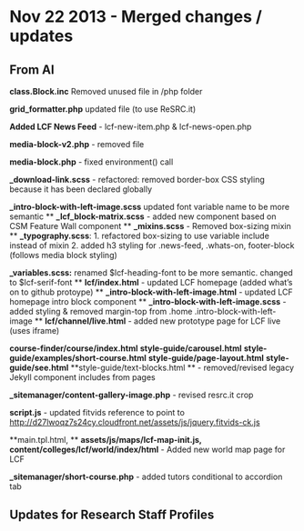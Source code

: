 Nov 22 2013 - Merged changes / updates 
====

From Al
------------

**class.Block.inc** Removed unused file in /php folder


**grid_formatter.php** updated  file (to use ReSRC.it)


**Added LCF News Feed** - lcf-new-item.php & lcf-news-open.php


**media-block-v2.php** - removed file

**media-block.php** - fixed environment() call


**_download-link.scss** - refactored: removed border-box CSS styling because it has been declared globally

**_intro-block-with-left-image.scss** updated font variable name to be more semantic
**
**_lcf_block-matrix.scss**   - added new component based on CSM Feature Wall component
**
**_mixins.scss** - Removed box-sizing mixin 
**
**_typography.scss**: 1. refactored box-sizing to use variable include instead of mixin
			2. added h3 styling for .news-feed, .whats-on, footer-block (follows media block styling)

**_variables.scss:** renamed $lcf-heading-font to be more semantic. changed to $lcf-serif-font
**
**lcf/index.html** - updated LCF homepage (added what’s on to github protoype)
**
**_intro-block-with-left-image.html** - updated LCF homepage intro block component
**
**_intro-block-with-left-image.scss** - added styling & removed margin-top from .home .intro-block-with-left-image 
**
**lcf/channel/live.html** - added new prototype page for LCF live (uses iframe)

**course-finder/course/index.html**
**style-guide/carousel.html**
**style-guide/examples/short-course.html**
**style-guide/page-layout.html**
**style-guide/see.html**
**style-guide/text-blocks.html **   - removed/revised legacy Jekyll component includes from pages

**_sitemanager/content-gallery-image.php** - revised resrc.it crop

**script.js** - updated fitvids reference to point to http://d27lwoqz7s24cy.cloudfront.net/assets/js/jquery.fitvids-ck.js

**main.tpl.html, **
**assets/js/maps/lcf-map-init.js,**
**content/colleges/lcf/world/index/html** - Added new world map page for LCF

**_sitemanager/short-course.php** - added tutors conditional to accordion tab


Updates for Research Staff Profiles
------------





 
